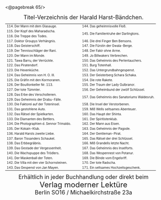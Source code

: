 <@pagebreak 65/>

<div style="font-size: large; text-align: center;">Titel-Verzeichnis der Harald Harst-Bändchen.</div>

<table style="table-layout:fixed; font-size: x-small;">
<tr><td style="width:50%">114. Der Mann mit dem Glasauge.</td><td style="width:50%">144. Das geheimnisvolle Floß.</td></tr>
<tr><td>115. Der Kopf des Maharadscha.                   </td><td rowspan="2">145. Die Familientruhe der Darlingtons.</td></tr>
<tr><td>116. Die Treppe des Todes.                       </td></tr>
<tr><td>117. Doktor Groupys Verhängnis.                  </td><td>146. Die drei Finger Ben Bensons.            </td></tr>
<tr><td>118. Das Geisterschiff.                          </td><td>147. Die Fürstin der Gwala-Berge.            </td></tr>
<tr><td>119. Der Tennisschläger der Rani.                </td><td>148. Der Fakir ohne Arme.                    </td></tr>
<tr><td>120. Der Mann im Monde.                          </td><td>149. Jo Billwakers Verbrechen.               </td></tr>
<tr><td>121. Tawa Barru, der Verrückte.                  </td><td>150. Das Geheimnis des Perlentauchers.       </td></tr>
<tr><td>122. Das Piratendorf.                            </td><td>151. Burg Totenhall.                         </td></tr>
<tr><td>123. Die Hexenküche.                             </td><td>152. Das Untergrundbahngespenst.             </td></tr>
<tr><td>124. Das Geheimnis von H. O. III.                </td><td>153. Der Geisterberg Schara Schaka.          </td></tr>
<tr><td>125. Die Gräfin mit den Kormoranen.              </td><td>154. Die rote Rakete.                        </td></tr>
<tr><td>126. Der Bouillonkeller Nr. 113.                 </td><td>155. Der Traum der Lady Gulbranor.           </td></tr>
<tr><td>127. Der tote Tümmler.                           </td><td>156. Der Geheimbund der zwölf Schlüssel.     </td></tr>
<tr><td>128. Das Erbe des Verschollenen.                 </td><td rowspan="2">157. Das Geheimnis des Sanatoriums Waldesruh.</td></tr>
<tr><td>129. Das Geheimnis der Drabu-Fälle.              </td></tr>
<tr><td>130. Die Faktorei auf der Toteninsel.            </td><td>158. Die Insel der Verstorbenen.             </td></tr>
<tr><td>131. Das gestohlene Auto.                        </td><td>159. Miß Wells seltsames Abenteuer.          </td></tr>
<tr><td>132. Das Rätsel der Spielkarten.                 </td><td>160. Das Haupt der Shinta.                   </td></tr>
<tr><td>133. Die Diamanten des Bettlers.                 </td><td>161. Der Spiritistenklub.                    </td></tr>
<tr><td>134. Die Photographien d. Sennor Trimaldo.       </td><td>162. Der Mann aus Eisen.                     </td></tr>
<tr><td>135. Der Kokain-Klub.                            </td><td>163. Das Geheimnis der Pagode.               </td></tr>
<tr><td>136. Harald Harsts zweite Liebe.                 </td><td>164. Der Gentleman-Pirat.                    </td></tr>
<tr><td>137. Baron Tissanders Schaukel.                  </td><td>165. Das Rätsel der drei Schlüssel.          </td></tr>
<tr><td>138. Das Erbbegräbnis.                           </td><td>166. Miß Grandells letzte Nacht.             </td></tr>
<tr><td>139. Das Gestade der Vergessenheit.              </td><td>167. Das Geheimnis des Inselforts.           </td></tr>
<tr><td>140. Die Wachspuppe des Trödlers.                </td><td>168. Das Wespennest von Potanur.             </td></tr>
<tr><td>141. Der Maskenball der Toten.                   </td><td>169. Die Blinde vom Engelsriff.              </td></tr>
<tr><td>142. Die Villa mit den vier Schornsteinen.       </td><td>170. Der tote Radscha.                       </td></tr>
<tr><td>143. Das Gespenst von Jan Mayen.                 </td><td>171. Ein seltsames Hochzeitsgeschenk.        </td></tr>
</table>

<div style="font-size: large; text-align: center;">Erhältlich in jeder Buchhandlung oder direkt beim</div>
<div style="font-size: x-large; text-align: center;">Verlag moderner Lektüre</div>
<div style="font-size: large; text-align: center;">Berlin SO16 / Michaelkirchstraße 23a</div>
